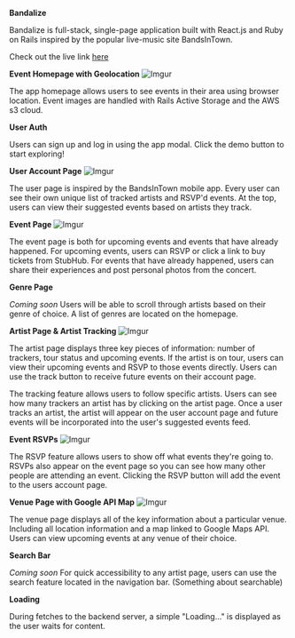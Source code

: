 **Bandalize**

Bandalize is full-stack, single-page application built with React.js and Ruby on Rails inspired by the popular live-music site BandsInTown.

Check out the live link [here](https://jackielipera.github.io/Bandalize/)


**Event Homepage with Geolocation**
![Imgur](https://i.imgur.com/OTvxXAd.png)

The app homepage allows users to see events in their area using browser location. Event images are handled with Rails Active Storage and the AWS s3 cloud.


**User Auth**

Users can sign up and log in using the app modal. Click the demo button to start exploring!


**User Account Page**
![Imgur](https://i.imgur.com/QfXryqw.png)

The user page is inspired by the BandsInTown mobile app. Every user can see their own unique list of tracked artists and RSVP'd events. At the top, users can view their suggested events based on artists they track.

**Event Page**
![Imgur](https://i.imgur.com/ajYg3cn.png)

The event page is both for upcoming events and events that have already happened. For upcoming events, users can RSVP or click a link to buy tickets from StubHub. For events that have already happened, users can share their experiences and post personal photos from the concert.

**Genre Page**

*Coming soon* Users will be able to scroll through artists based on their genre of choice. A list of genres are located on the homepage.

**Artist Page & Artist Tracking**
![Imgur](https://i.imgur.com/4jCU9qv.png)

The artist page displays three key pieces of information: number of trackers, tour status and upcoming events. If the artist is on tour, users can view their upcoming events and RSVP to those events directly. Users can use the track button to receive future events on their account page.  

The tracking feature allows users to follow specific artists. Users can see how many trackers an artist has by clicking on the artist page. Once a user tracks an artist, the artist will appear on the user account page and future events will be incorporated into the user's suggested events feed.

**Event RSVPs**
![Imgur](https://i.imgur.com/08QBLEm.png)

The RSVP feature allows users to show off what events they're going to. RSVPs also appear on the event page so you can see how many other people are attending an event. Clicking the RSVP button will add the event to the users account page.

**Venue Page with Google API Map**
![Imgur](https://i.imgur.com/QtScamh.png)

The venue page displays all of the key information about a particular venue. Including all location information and a map linked to Google Maps API. Users can view upcoming events at any venue of their choice.

**Search Bar**

*Coming soon* For quick accessibility to any artist page, users can use the search feature located in the navigation bar. (Something about searchable)

**Loading**

During fetches to the backend server, a simple "Loading..." is displayed as the user waits for content.
